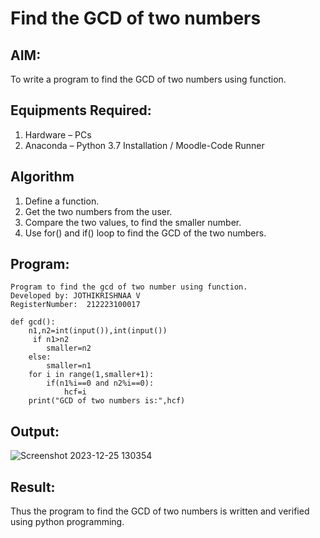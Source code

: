 # Find the GCD of two numbers

## AIM:
To write a program to find the GCD of two numbers using function.

## Equipments Required:
1. Hardware – PCs
2. Anaconda – Python 3.7 Installation / Moodle-Code Runner

## Algorithm
1. Define a function.
2. Get the two numbers from the user.
3. Compare the two values, to find the smaller number.
4. Use for() and if() loop to find the GCD of the two numbers.

## Program:

~~~
Program to find the gcd of two number using function.
Developed by: JOTHIKRISHNAA V
RegisterNumber:  212223100017
~~~
~~~
def gcd():
    n1,n2=int(input()),int(input())
     if n1>n2
        smaller=n2
    else:
        smaller=n1
    for i in range(1,smaller+1):
        if(n1%i==0 and n2%i==0):
            hcf=i
    print("GCD of two numbers is:",hcf)
 ~~~
## Output:

![Screenshot 2023-12-25 130354](https://github.com/JothikrishnaaVengatesan/GCD-of-two-numbers/assets/148514555/b0f35a84-025c-4761-a438-649a09b61cfa)


## Result:
Thus the program to find the GCD of two numbers is written and verified using python programming.
